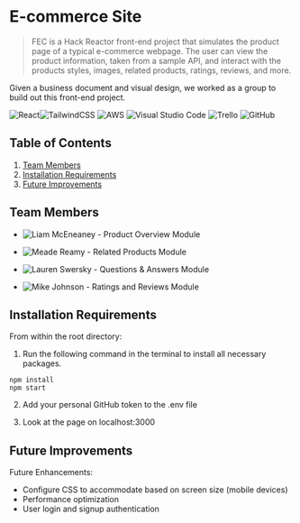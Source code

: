 # E-commerce Site

> FEC is a Hack Reactor front-end project that simulates the product page of a typical e-commerce webpage. The user can view the product information, taken from a sample API, and interact with the products styles, images, related products, ratings, reviews, and more.

Given a business document and visual design, we worked as a group to build out this front-end project.

![React](https://img.shields.io/badge/react-%2320232a.svg?style=for-the-badge&logo=react&logoColor=%2361DAFB)![TailwindCSS](https://img.shields.io/badge/tailwindcss-%2338B2AC.svg?style=for-the-badge&logo=tailwind-css&logoColor=white) ![AWS](https://img.shields.io/badge/AWS-%23FF9900.svg?style=for-the-badge&logo=amazon-aws&logoColor=white) ![Visual Studio Code](https://img.shields.io/badge/Visual%20Studio%20Code-0078d7.svg?style=for-the-badge&logo=visual-studio-code&logoColor=white) ![Trello](https://img.shields.io/badge/Trello-%23026AA7.svg?style=for-the-badge&logo=Trello&logoColor=white) ![GitHub](https://img.shields.io/badge/github-%23121011.svg?style=for-the-badge&logo=github&logoColor=white)


## Table of Contents

1. [Team Members](#team-members)
3. [Installation Requirements](#installation-requirements)
3. [Future Improvements](#future-improvements)

## Team Members

* ![Liam McEneaney - Product Overview Module](https://github.com/swersk/Atelier-Client/blob/main/my-app/public/OV.gif?raw=true)



* ![Meade Reamy - Related Products Module](/RP.gif)



* ![Lauren Swersky - Questions & Answers Module](/QA.gif)



* ![Mike Johnson - Ratings and Reviews Module](/RR.gif)


## Installation Requirements

From within the root directory:
1. Run the following command in the terminal to install all necessary packages.

```
npm install
npm start
```

2. Add your personal GitHub token to the .env file

3. Look at the page on localhost:3000

## Future Improvements

Future Enhancements:
* Configure CSS to accommodate based on screen size (mobile devices)
* Performance optimization
* User login and signup authentication
